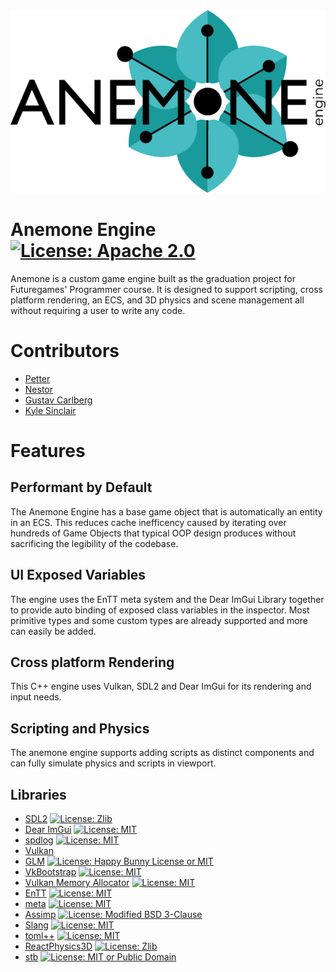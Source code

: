<picture>
  <source media="(prefers-color-scheme: dark)" srcset="/Resources/Branding/anemone_logo_turquoise_white.png">
  <source media="(prefers-color-scheme: light)" srcset="/Resources/Branding/anemone_logo_turquoise_black.png">
  <img alt="Shows the logo which reads 'ANEMONE engine' and has the 'o' in 'ANEMONE' replaced with a turquoise anemone flower." title="Anemone Engine logo designed by Terese Jerfström" src="/Resources/Branding/anemone_logo_turquoise_black.png">
</picture>

# Anemone Engine [![License: Apache 2.0][Apache 2 Badge]](https://github.com/Junder-2/Anemone-Engine/blob/main/LICENSE)
Anemone is a custom game engine built as the graduation project for Futuregames' Programmer course.
It is designed to support scripting, cross platform rendering, an ECS, and 3D physics and scene management all without requiring a user to write any code.
# Contributors

* [Petter](https://github.com/Junder-2)
* [Nestor](https://github.com/Nestorboy)
* [Gustav Carlberg](https://github.com/Litene)
* [Kyle Sinclair](https://github.com/Kyle-Sinclair?tab=repositories)
# Features

## Performant by Default 
The Anemone Engine has a base game object that is automatically an entity in an ECS. This reduces cache inefficency caused by iterating over hundreds of Game Objects that 
typical OOP design produces without sacrificing the legibility of the codebase.
## UI Exposed Variables
The engine uses the EnTT meta system and the Dear ImGui Library together to provide auto binding of exposed class variables in the inspector. 
Most primitive types and some custom types are already supported and more can easily be added.
## Cross platform Rendering
This C++ engine uses Vulkan, SDL2 and Dear ImGui for its rendering  and input needs.
## Scripting and Physics
The anemone engine supports adding scripts as distinct components and can fully simulate physics and scripts in viewport.


## Libraries
* [SDL2](https://libsdl.org/) [![License: Zlib][Zlib Badge]](https://github.com/libsdl-org/SDL/blob/main/LICENSE.txt)
* [Dear ImGui](https://github.com/ocornut/imgui) [![License: MIT][MIT Badge]](https://github.com/ocornut/imgui/blob/master/LICENSE.txt)
* [spdlog](https://github.com/gabime/spdlog) [![License: MIT][MIT Badge]](https://github.com/gabime/spdlog/blob/v1.x/LICENSE)
* [Vulkan](https://vulkan.lunarg.com/)
* [GLM](https://github.com/g-truc/glm) [![License: Happy Bunny License or MIT][HBL MIT Badge]](https://github.com/g-truc/glm/blob/master/copying.txt)
* [VkBootstrap](https://github.com/charles-lunarg/vk-bootstrap) [![License: MIT][MIT Badge]](https://github.com/charles-lunarg/vk-bootstrap/blob/main/LICENSE.txt)
* [Vulkan Memory Allocator](https://github.com/GPUOpen-LibrariesAndSDKs/VulkanMemoryAllocator) [![License: MIT][MIT Badge]](https://github.com/GPUOpen-LibrariesAndSDKs/VulkanMemoryAllocator/blob/master/LICENSE.txt)
* [EnTT](https://github.com/skypjack/entt) [![License: MIT][MIT Badge]](https://github.com/skypjack/entt/blob/master/LICENSE)
* [meta](https://github.com/skypjack/meta) [![License: MIT][MIT Badge]](https://github.com/skypjack/meta/blob/master/LICENSE)
* [Assimp](https://github.com/assimp/assimp) [![License: Modified BSD 3-Clause][Modified BSD 3-Clause Badge]](https://github.com/assimp/assimp/blob/master/LICENSE)
* [Slang](https://github.com/shader-slang/slang) [![License: MIT][MIT Badge]](https://github.com/shader-slang/slang/blob/master/LICENSE)
* [toml++](https://marzer.github.io/tomlplusplus/) [![License: MIT][MIT Badge]](https://github.com/marzer/tomlplusplus/blob/master/LICENSE)
* [ReactPhysics3D](https://github.com/DanielChappuis/reactphysics3d) [![License: Zlib][Zlib Badge]](https://github.com/DanielChappuis/reactphysics3d/blob/master/LICENSE)
* [stb](https://github.com/nothings/stb/) [![License: MIT or Public Domain][MIT Public Domain Badge]](https://github.com/nothings/stb/blob/master/LICENSE)

[Apache 2 Badge]: https://img.shields.io/badge/License-Apache_2.0-blue.svg
[HBL MIT Badge]: https://img.shields.io/badge/License-Happy_Bunny_License%20or%20MIT-yellow
[MIT Badge]: https://img.shields.io/badge/License-MIT-yellow.svg
[MIT Public Domain Badge]: https://img.shields.io/badge/License-MIT_or_Public_Domain-yellow
[Modified BSD 3-Clause Badge]: https://img.shields.io/badge/License-Modified_BSD_3--Clause-orange
[Zlib Badge]: https://img.shields.io/badge/License-Zlib-lightgrey.svg
